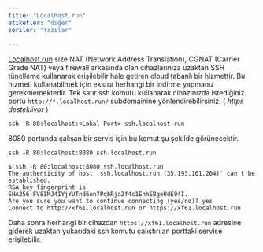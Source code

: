```yaml
---
title: "Localhost.run"
etiketler: "diğer"
seriler: "Yazılar"

---
```


[Localhost.run](https://localhost.run/) size NAT (Network Address Translation),
CGNAT (Carrier Grade NAT) veya firewall arkasında olan cihazlarınıza uzaktan SSH
tünelleme kullanarak erişilebilir hale getiren cloud tabanlı bir hizmettir. Bu
hizmeti kullanabilmek için ekstra herhangi bir indirme yapmanız gerekmemektedir.
Tek satır ssh komutu kullanarak cihazınızda istediğiniz portu
`http://*.localhost.run/` subdomainine yönlendirebilirsiniz. ( *https
destekliyor* )

`ssh -R 80:localhost:<Lokal-Port> ssh.localhost.run`

8080 portunda çalışan bir servis için bu komut şu şekilde görünecektir.

`ssh -R 80:localhost:8080 ssh.localhost.run`

``` shell
$ ssh -R 80:localhost:8080 ssh.localhost.run
The authenticity of host 'ssh.localhost.run (35.193.161.204)' can't be established.
RSA key fingerprint is SHA256:FV8IMJ4IYjYUTnd6on7PqbRjaZf4c1EhhEBgeUdE94I.
Are you sure you want to continue connecting (yes/no)? yes
Connect to http://xf61.localhost.run or https://xf61.localhost.run
```

Daha sonra herhangi bir cihazdan `https://xf61.localhost.run` adresine giderek
uzaktan yukarıdaki ssh komutu çalıştırılan porttaki servise erişilebilir.
